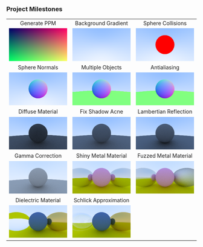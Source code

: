 ### Project Milestones

<table width="100%">
  <tr>
  <td width="33.3%" align="center">Generate PPM</td>
  <td width="33.3%" align="center">Background Gradient</td>
  <td width="33.3%" align="center">Sphere Collisions</td>
  </tr>
  <tr>
  <td width="33.3%"><img src="/images/image1.png?raw=true"/></td>
  <td width="33.3%"><img src="/images/image2.png?raw=true"/></td>
  <td width="33.3%"><img src="/images/image3.png?raw=true"/></td>
  </tr>
  <tr>
  <td width="33.3%" align="center">Sphere Normals</td>
  <td width="33.3%" align="center">Multiple Objects</td>
  <td width="33.3%" align="center">Antialiasing</td>
  </tr>
  <tr>
  <td width="33.3%"><img src="/images/image4.png?raw=true"/></td>
  <td width="33.3%"><img src="/images/image5.png?raw=true"/></td>
  <td width="33.3%"><img src="/images/image6.png?raw=true"/></td>
  </tr>
  <tr>
  <td width="33.3%" align="center">Diffuse Material</td>
  <td width="33.3%" align="center">Fix Shadow Acne</td>
  <td width="33.3%" align="center">Lambertian Reflection</td>
  </tr>
  <tr>
  <td width="33.3%"><img src="/images/image7.png?raw=true"/></td>
  <td width="33.3%"><img src="/images/image8.png?raw=true"/></td>
  <td width="33.3%"><img src="/images/image9.png?raw=true"/></td>
  </tr>
  <tr>
  <td width="33.3%" align="center">Gamma Correction</td>
  <td width="33.3%" align="center">Shiny Metal Material</td>
  <td width="33.3%" align="center">Fuzzed Metal Material</td>
  </tr>
  <tr>
  <td width="33.3%"><img src="/images/image10.png?raw=true"/></td>
  <td width="33.3%"><img src="/images/image11.png?raw=true"/></td>
  <td width="33.3%"><img src="/images/image12.png?raw=true"/></td>
  </tr>
  <tr>
  <td width="33.3%" align="center">Dielectric Material</td>
  <td width="33.3%" align="center">Schlick Approximation</td>
  <td width="33.3%" align="center"></td>
  </tr>
  <tr>
  <td width="33.3%"><img src="/images/image14.png?raw=true"/></td>
  <td width="33.3%"><img src="/images/image15.png?raw=true"/></td>
  <td width="33.3%"></td>
  </tr>
</table>